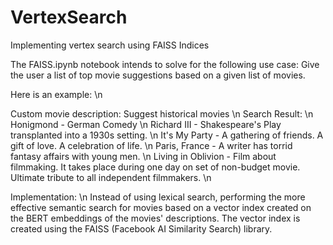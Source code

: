 # VertexSearch
Implementing vertex search using FAISS Indices

The FAISS.ipynb notebook intends to solve for the following use case:
Give the user a list of top movie suggestions based on a given list of movies. 

Here is an example: \n

Custom movie description: Suggest historical movies \n
Search Result: \n
Honigmond  -  German Comedy \n
Richard III  -  Shakespeare's Play transplanted into a 1930s setting. \n
It's My Party  -  A gathering of friends. A gift of love. A celebration of life. \n
Paris, France  -  A writer has torrid fantasy affairs with young men. \n
Living in Oblivion  -  Film about filmmaking. It takes place during one day on set of non-budget movie. Ultimate tribute to all independent filmmakers. \n

Implementation: \n
Instead of using lexical search, performing the more effective semantic search for movies based on a vector index created on the BERT embeddings of the movies' descriptions. The vector index is created using the FAISS (Facebook AI Similarity Search) library. 
